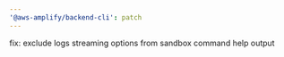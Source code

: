 ```yaml
---
'@aws-amplify/backend-cli': patch
---
```


fix: exclude logs streaming options from sandbox command help output
